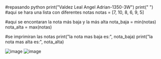 #repasando python
print("Valdez Leal Angel Adrian-1350-3W")
print(" ")
#aqui se hara una lista con diferentes notas
notas = [7, 10, 8, 6, 9, 5]

#aqui se encontaran la nota más baja y la más alta
nota_baja = min(notas)
nota_alta = max(notas)

#se imprimiran las notas
print("la nota mas baja es:", nota_baja)
print("la nota mas alta es:", nota_alta)

![image](https://github.com/user-attachments/assets/14a58644-a5cf-4d8c-ac28-6d3d2a789732)
![image](https://github.com/user-attachments/assets/c6f59ca5-8ce0-4f77-84a1-7b54431ebf3a)
